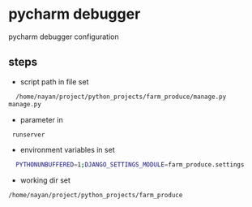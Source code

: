 
# pycharm debugger

pycharm debugger configuration

## steps
- script path in file set

```bash
  /home/nayan/project/python_projects/farm_produce/manage.py
manage.py 
```

- parameter in 

```bash
 runserver
```
- environment variables in set
```bash
  PYTHONUNBUFFERED=1;DJANGO_SETTINGS_MODULE=farm_produce.settings
```

- working dir set 

```bash
/home/nayan/project/python_projects/farm_produce
```
